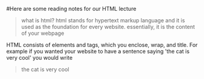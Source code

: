 #Here are some reading notes for our HTML lecture
>what is html?
html stands for hypertext markup language and it is used as the foundation for every website. essentially, it is the content of your webpage

HTML consists of elements and tags, which you enclose, wrap, and title. For example if you wanted your website to have a sentence saying 
'the cat is very cool' 
you would write 
><p>the cat is very cool</p>
